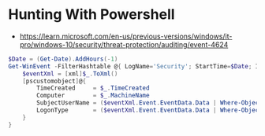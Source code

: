# Hunting With Powershell

- https://learn.microsoft.com/en-us/previous-versions/windows/it-pro/windows-10/security/threat-protection/auditing/event-4624
```powershell
$Date = (Get-Date).AddHours(-1)
Get-WinEvent -FilterHashtable @{ LogName='Security'; StartTime=$Date; Id='4624' } | ForEach-Object {
    $eventXml = [xml]$_.ToXml()
    [pscustomobject]@{
        TimeCreated     = $_.TimeCreated
        Computer        = $_.MachineName
        SubjectUserName = ($eventXml.Event.EventData.Data | Where-Object { $_.Name -eq 'SubjectUserName' }).'#text'
        LogonType       = ($eventXml.Event.EventData.Data | Where-Object { $_.Name -eq 'LogonType' }).'#text'
    }
}
```